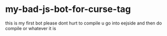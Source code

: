 # my-bad-js-bot-for-curse-tag
this is my first bot please dont hurt to compile u go into eejside and then do compile or whatever it is
